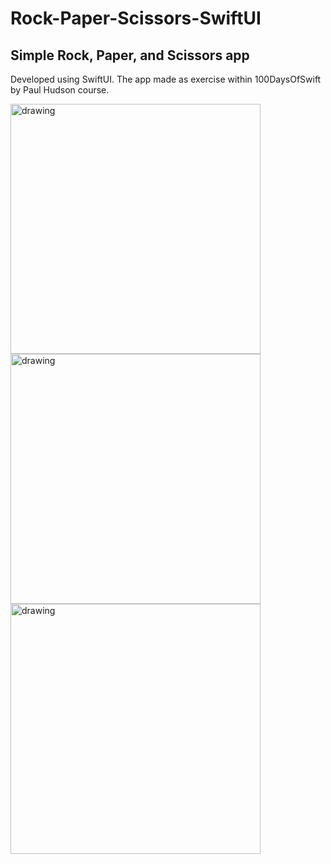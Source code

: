 # Rock-Paper-Scissors-SwiftUI
## Simple Rock, Paper, and Scissors app 
Developed using SwiftUI. The app made as exercise within 100DaysOfSwift by Paul Hudson course.

<img src="https://user-images.githubusercontent.com/37950576/205490750-33a3b4ce-54a1-44e3-8ae3-89355c056a7e.png" alt="drawing" width="400"/> <img src="https://user-images.githubusercontent.com/37950576/205498699-c6bdba0b-fd6d-4b1d-ab13-c742078c03a6.png" alt="drawing" width="400"/> <img src="https://user-images.githubusercontent.com/37950576/205498748-b534c61b-3f89-4bcc-a80e-d32db14f0bdb.png" alt="drawing" width="400"/>
